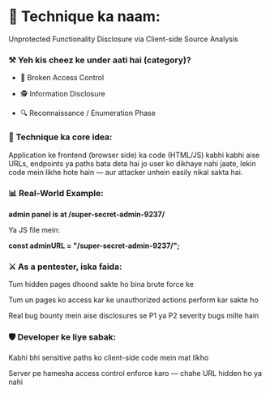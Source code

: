 # 📂 Technique ka naam:
Unprotected Functionality Disclosure via Client-side Source Analysis

### ⚒️ Yeh kis cheez ke under aati hai (category)?

- 🔐 Broken Access Control

- 🕵️ Information Disclosure

- 🔍 Reconnaissance / Enumeration Phase

### 🧠 Technique ka core idea:
Application ke frontend (browser side) ka code (HTML/JS) kabhi kabhi aise URLs, endpoints ya paths bata deta hai jo user ko dikhaye nahi jaate, lekin code mein likhe hote hain — aur attacker unhein easily nikal sakta hai.

### 📊 Real-World Example:

**admin panel is at /super-secret-admin-9237/**
**<script src="/static/js/app.js"></script>**

Ya JS file mein:

**const adminURL = "/super-secret-admin-9237/";**

### ⚔️ As a pentester, iska faida:
Tum hidden pages dhoond sakte ho bina brute force ke

Tum un pages ko access kar ke unauthorized actions perform kar sakte ho

Real bug bounty mein aise disclosures se P1 ya P2 severity bugs milte hain

### 🛡️ Developer ke liye sabak:
Kabhi bhi sensitive paths ko client-side code mein mat likho

Server pe hamesha access control enforce karo — chahe URL hidden ho ya nahi

